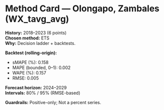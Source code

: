 # Method Card — Olongapo, Zambales (WX_tavg_avg)

**History:** 2018–2023 (6 points)  
**Chosen method:** ETS  
**Why:** Decision ladder + backtests.

**Backtest (rolling-origin):**
- sMAPE (%): 0.158
- MAPE (bounded, 0–1): 0.002
- WAPE (%): 0.157
- RMSE: 0.005

**Forecast horizon:** 2024–2029  
**Intervals:** 80% / 95% (RMSE-based)

**Guardrails:** Positive-only; Not a percent series.
